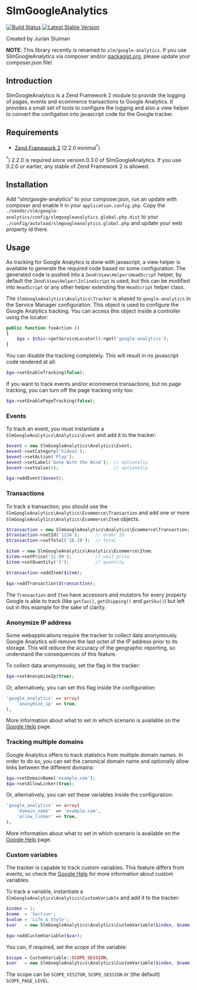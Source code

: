 SlmGoogleAnalytics
===

[![Build Status](https://secure.travis-ci.org/juriansluiman/SlmGoogleAnalytics.png?branch=master)](http://travis-ci.org/juriansluiman/SlmGoogleAnalytics)
[![Latest Stable Version](https://poser.pugx.org/slm/google-analytics/v/stable.png)](https://packagist.org/packages/slm/google-analytics)

Created by Jurian Sluiman

**NOTE**: This library recently is renamed to `slm/google-analytics`. If you use
SlmGoogleAnalytics via composer and/or [packagist.org](http://packagist.org),
please update your composer.json file!

Introduction
---
SlmGoogleAnalytics is a Zend Framework 2 module to provide the logging of pages, events and
ecommerce transactions to Google Analytics. It provides a small set of tools to
configure the logging and also a view helper to convert the configation into
javascript code for the Google tracker.

Requirements
---
* [Zend Framework 2](https://github.com/zendframework/zf2) (2.2.0 minimal<sup>\*</sup>)

<sup>\*</sup>) 2.2.0 is required since version 0.3.0 of SlmGoogleAnalytics. If you
use 0.2.0 or earlier, any stable of Zend Framework 2 is allowed.

Installation
---
Add "slm/google-analytics" to your composer.json, run an update with
composer and enable it in your `application.config.php`. Copy the `./vendor/slm/google-analytics/config/slmgoogleanalytics.global.php.dist`
to your `./config/autoload/slmgoogleanalytics.global.php`
and update your web property id there.

Usage
---
As tracking for Google Analytics is done with javascript, a view helper is
available to generate the required code based on some configuration. The
generated code is pushed into a `Zend\View\Helper\HeadScript` helper, by default
the `Zend\View\Helper\InlineScript` is used, but this can be modified into
`HeadScript` or any other helper extending the `HeadScript` helper class.

The `SlmGoogleAnalytics\Analytics\Tracker` is aliased to `google-analytics` in
the Service Manager configuration. This object is used to configure the Google
Analytics tracking. You can access this object inside a controller using the locator:

```php
public function fooAction ()
{
    $ga = $this->getServiceLocator()->get('google-analytics');
}
```

You can disable the tracking completely. This will result in no javascript code rendered at all:

```php
$ga->setEnableTracking(false);
```

If you want to track events and/or ecommerce transactions, but no page tracking,
you can turn off the page tracking only too:

```php
$ga->setEnablePageTracking(false);
```

### Events
To track an event, you must instantiate a `SlmGoogleAnalytics\Analytics\Event`
and add it to the tracker:

```php
$event = new SlmGoogleAnalytics\Analytics\Event;
$event->setCategory('Videos');
$event->setAction('Play');
$event->setLabel('Gone With the Wind');  // optionally
$event->setValue(5);                     // optionally

$ga->addEvent($event);
```

### Transactions
To track a transaction, you should use the
`SlmGoogleAnalytics\Analytics\Ecommerce\Transaction` and add one or more
`SlmGoogleAnalytics\Analytics\Ecommerce\Item` objects.

```php
$transaction = new SlmGoogleAnalytics\Analytics\Ecommerce\Transaction;
$transaction->setId('1234');      // order ID
$transaction->setTotal('28.28');  // total

$item = new SlmGoogleAnalytics\Analytics\Ecommerce\Item;
$item->setPrice('11.99');         // unit price
$item->setQuantity('2');          // quantity

$transaction->addItem($item);

$ga->addTransaction($transaction);
```

The `Transaction` and `Item` have accessors and mutators for every property
Google is able to track (like `getTax()`, `getShipping()` and `getSku()`) but
left out in this example for the sake of clarity.

### Anonymize IP address
Some webapplications require the tracker to collect data anonymously. Google
Analytics will remove the last octet of the IP address prior to its storage.
This will reduce the accuracy of the geographic reporting, so understand the
consequences of this feature.

To collect data anonymously, set the flag in the tracker:

```php
$ga->setAnonymizeIp(true);
```
Or, alternatively, you can set this flag inside the configuration:
```php
'google_analytics' => array(
    'anonymize_ip' => true,
),
```
More information about what to set in which scenario is available on the [Google Help](https://developers.google.com/analytics/devguides/collection/gajs/methods/gaJSApi_gat#_gat._anonymizeIp) page.
### Tracking multiple domains
Google Analytics offers to track statistics from multiple domain names. In 
order to do so, you can set the canonical domain name and optionally allow
links between the different domains:

```php
$ga->setDomainName('example.com');
$ga->setAllowLinker(true);
```

Or, alternatively, you can set these variables inside the configuration:

```php
'google_analytics' => array(
    'domain_name'  => 'example.com',
    'allow_linker' => true,
),
```

More information about what to set in which scenario is available on the
[Google Help](https://developers.google.com/analytics/devguides/collection/gajs/gaTrackingSite) page.

### Custom variables
The tracker is capable to track custom variables. This feature differs from events,
so check the [Google Help](https://developers.google.com/analytics/devguides/collection/gajs/gaTrackingCustomVariables)
for more information about custom variables.

To track a variable, instantiate a `SlmGoogleAnalytics\Analytics\CustomVariable` and
add it to the tracker:

```php
$index = 1;
$name  = 'Section';
$value = 'Life & Style';
$var   = new SlmGoogleAnalytics\Analytics\CustomVariable($index, $name, $value);

$ga->addCustomVariable($var);
```

You can, if required, set the scope of the variable:

```php
$scope = CustomVariable::SCOPE_SESSION;
$var   = new SlmGoogleAnalytics\Analytics\CustomVariable($index, $name, $value, $scope);
```

The scope can be `SCOPE_VISITOR`, `SCOPE_SESSION` or (the default) `SCOPE_PAGE_LEVEL`.

